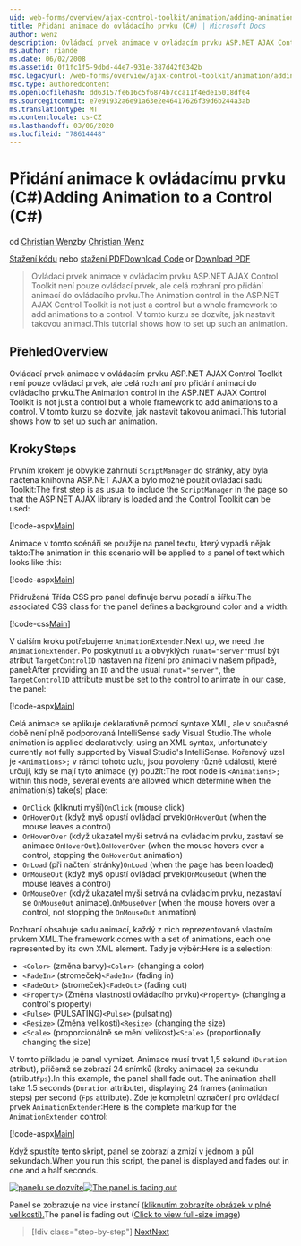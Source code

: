 ```yaml
---
uid: web-forms/overview/ajax-control-toolkit/animation/adding-animation-to-a-control-cs
title: Přidání animace do ovládacího prvku (C#) | Microsoft Docs
author: wenz
description: Ovládací prvek animace v ovládacím prvku ASP.NET AJAX Control Toolkit není pouze ovládací prvek, ale celá rozhraní pro přidání animací do ovládacího prvku. V tomto kurzu se dozvíte, jak...
ms.author: riande
ms.date: 06/02/2008
ms.assetid: 0f1fc1f5-9dbd-44e7-931e-387d42f0342b
msc.legacyurl: /web-forms/overview/ajax-control-toolkit/animation/adding-animation-to-a-control-cs
msc.type: authoredcontent
ms.openlocfilehash: dd63157fe616c5f6874b7cca11f4ede15018df04
ms.sourcegitcommit: e7e91932a6e91a63e2e46417626f39d6b244a3ab
ms.translationtype: MT
ms.contentlocale: cs-CZ
ms.lasthandoff: 03/06/2020
ms.locfileid: "78614448"
---
```

# <a name="adding-animation-to-a-control-c"></a><span data-ttu-id="7b41f-104">Přidání animace k ovládacímu prvku (C#)</span><span class="sxs-lookup"><span data-stu-id="7b41f-104">Adding Animation to a Control (C#)</span></span>

<span data-ttu-id="7b41f-105">od [Christian Wenz](https://github.com/wenz)</span><span class="sxs-lookup"><span data-stu-id="7b41f-105">by [Christian Wenz](https://github.com/wenz)</span></span>

<span data-ttu-id="7b41f-106">[Stažení kódu](https://download.microsoft.com/download/f/9/a/f9a26acd-8df4-4484-8a18-199e4598f411/Animation1.cs.zip) nebo [stažení PDF](https://download.microsoft.com/download/6/7/1/6718d452-ff89-4d3f-a90e-c74ec2d636a3/animation1CS.pdf)</span><span class="sxs-lookup"><span data-stu-id="7b41f-106">[Download Code](https://download.microsoft.com/download/f/9/a/f9a26acd-8df4-4484-8a18-199e4598f411/Animation1.cs.zip) or [Download PDF](https://download.microsoft.com/download/6/7/1/6718d452-ff89-4d3f-a90e-c74ec2d636a3/animation1CS.pdf)</span></span>

> <span data-ttu-id="7b41f-107">Ovládací prvek animace v ovládacím prvku ASP.NET AJAX Control Toolkit není pouze ovládací prvek, ale celá rozhraní pro přidání animací do ovládacího prvku.</span><span class="sxs-lookup"><span data-stu-id="7b41f-107">The Animation control in the ASP.NET AJAX Control Toolkit is not just a control but a whole framework to add animations to a control.</span></span> <span data-ttu-id="7b41f-108">V tomto kurzu se dozvíte, jak nastavit takovou animaci.</span><span class="sxs-lookup"><span data-stu-id="7b41f-108">This tutorial shows how to set up such an animation.</span></span>

## <a name="overview"></a><span data-ttu-id="7b41f-109">Přehled</span><span class="sxs-lookup"><span data-stu-id="7b41f-109">Overview</span></span>

<span data-ttu-id="7b41f-110">Ovládací prvek animace v ovládacím prvku ASP.NET AJAX Control Toolkit není pouze ovládací prvek, ale celá rozhraní pro přidání animací do ovládacího prvku.</span><span class="sxs-lookup"><span data-stu-id="7b41f-110">The Animation control in the ASP.NET AJAX Control Toolkit is not just a control but a whole framework to add animations to a control.</span></span> <span data-ttu-id="7b41f-111">V tomto kurzu se dozvíte, jak nastavit takovou animaci.</span><span class="sxs-lookup"><span data-stu-id="7b41f-111">This tutorial shows how to set up such an animation.</span></span>

## <a name="steps"></a><span data-ttu-id="7b41f-112">Kroky</span><span class="sxs-lookup"><span data-stu-id="7b41f-112">Steps</span></span>

<span data-ttu-id="7b41f-113">Prvním krokem je obvykle zahrnutí `ScriptManager` do stránky, aby byla načtena knihovna ASP.NET AJAX a bylo možné použít ovládací sadu Toolkit:</span><span class="sxs-lookup"><span data-stu-id="7b41f-113">The first step is as usual to include the `ScriptManager` in the page so that the ASP.NET AJAX library is loaded and the Control Toolkit can be used:</span></span>

[!code-aspx[Main](adding-animation-to-a-control-cs/samples/sample1.aspx)]

<span data-ttu-id="7b41f-114">Animace v tomto scénáři se použije na panel textu, který vypadá nějak takto:</span><span class="sxs-lookup"><span data-stu-id="7b41f-114">The animation in this scenario will be applied to a panel of text which looks like this:</span></span>

[!code-aspx[Main](adding-animation-to-a-control-cs/samples/sample2.aspx)]

<span data-ttu-id="7b41f-115">Přidružená Třída CSS pro panel definuje barvu pozadí a šířku:</span><span class="sxs-lookup"><span data-stu-id="7b41f-115">The associated CSS class for the panel defines a background color and a width:</span></span>

[!code-css[Main](adding-animation-to-a-control-cs/samples/sample3.css)]

<span data-ttu-id="7b41f-116">V dalším kroku potřebujeme `AnimationExtender`.</span><span class="sxs-lookup"><span data-stu-id="7b41f-116">Next up, we need the `AnimationExtender`.</span></span> <span data-ttu-id="7b41f-117">Po poskytnutí `ID` a obvyklých `runat="server"`musí být atribut `TargetControlID` nastaven na řízení pro animaci v našem případě, panel:</span><span class="sxs-lookup"><span data-stu-id="7b41f-117">After providing an `ID` and the usual `runat="server"`, the `TargetControlID` attribute must be set to the control to animate in our case, the panel:</span></span>

[!code-aspx[Main](adding-animation-to-a-control-cs/samples/sample4.aspx)]

<span data-ttu-id="7b41f-118">Celá animace se aplikuje deklarativně pomocí syntaxe XML, ale v současné době není plně podporovaná IntelliSense sady Visual Studio.</span><span class="sxs-lookup"><span data-stu-id="7b41f-118">The whole animation is applied declaratively, using an XML syntax, unfortunately currently not fully supported by Visual Studio's IntelliSense.</span></span> <span data-ttu-id="7b41f-119">Kořenový uzel je `<Animations>;` v rámci tohoto uzlu, jsou povoleny různé události, které určují, kdy se mají tyto animace (y) použít:</span><span class="sxs-lookup"><span data-stu-id="7b41f-119">The root node is `<Animations>;` within this node, several events are allowed which determine when the animation(s) take(s) place:</span></span>

- <span data-ttu-id="7b41f-120">`OnClick` (kliknutí myší)</span><span class="sxs-lookup"><span data-stu-id="7b41f-120">`OnClick` (mouse click)</span></span>
- <span data-ttu-id="7b41f-121">`OnHoverOut` (když myš opustí ovládací prvek)</span><span class="sxs-lookup"><span data-stu-id="7b41f-121">`OnHoverOut` (when the mouse leaves a control)</span></span>
- <span data-ttu-id="7b41f-122">`OnHoverOver` (když ukazatel myši setrvá na ovládacím prvku, zastaví se animace `OnHoverOut`).</span><span class="sxs-lookup"><span data-stu-id="7b41f-122">`OnHoverOver` (when the mouse hovers over a control, stopping the `OnHoverOut` animation)</span></span>
- <span data-ttu-id="7b41f-123">`OnLoad` (při načtení stránky)</span><span class="sxs-lookup"><span data-stu-id="7b41f-123">`OnLoad` (when the page has been loaded)</span></span>
- <span data-ttu-id="7b41f-124">`OnMouseOut` (když myš opustí ovládací prvek)</span><span class="sxs-lookup"><span data-stu-id="7b41f-124">`OnMouseOut` (when the mouse leaves a control)</span></span>
- <span data-ttu-id="7b41f-125">`OnMouseOver` (když ukazatel myši setrvá na ovládacím prvku, nezastaví se `OnMouseOut` animace).</span><span class="sxs-lookup"><span data-stu-id="7b41f-125">`OnMouseOver` (when the mouse hovers over a control, not stopping the `OnMouseOut` animation)</span></span>

<span data-ttu-id="7b41f-126">Rozhraní obsahuje sadu animací, každý z nich reprezentované vlastním prvkem XML.</span><span class="sxs-lookup"><span data-stu-id="7b41f-126">The framework comes with a set of animations, each one represented by its own XML element.</span></span> <span data-ttu-id="7b41f-127">Tady je výběr:</span><span class="sxs-lookup"><span data-stu-id="7b41f-127">Here is a selection:</span></span>

- <span data-ttu-id="7b41f-128">`<Color>` (změna barvy)</span><span class="sxs-lookup"><span data-stu-id="7b41f-128">`<Color>` (changing a color)</span></span>
- <span data-ttu-id="7b41f-129">`<FadeIn>` (stromeček)</span><span class="sxs-lookup"><span data-stu-id="7b41f-129">`<FadeIn>` (fading in)</span></span>
- <span data-ttu-id="7b41f-130">`<FadeOut>` (stromeček)</span><span class="sxs-lookup"><span data-stu-id="7b41f-130">`<FadeOut>` (fading out)</span></span>
- <span data-ttu-id="7b41f-131">`<Property>` (Změna vlastnosti ovládacího prvku)</span><span class="sxs-lookup"><span data-stu-id="7b41f-131">`<Property>` (changing a control's property)</span></span>
- <span data-ttu-id="7b41f-132">`<Pulse>` (PULSATING)</span><span class="sxs-lookup"><span data-stu-id="7b41f-132">`<Pulse>` (pulsating)</span></span>
- <span data-ttu-id="7b41f-133">`<Resize>` (Změna velikosti)</span><span class="sxs-lookup"><span data-stu-id="7b41f-133">`<Resize>` (changing the size)</span></span>
- <span data-ttu-id="7b41f-134">`<Scale>` (proporcionálně se mění velikost)</span><span class="sxs-lookup"><span data-stu-id="7b41f-134">`<Scale>` (proportionally changing the size)</span></span>

<span data-ttu-id="7b41f-135">V tomto příkladu je panel vymizet. Animace musí trvat 1,5 sekund (`Duration` atribut), přičemž se zobrazí 24 snímků (kroky animace) za sekundu (atribut`Fps`).</span><span class="sxs-lookup"><span data-stu-id="7b41f-135">In this example, the panel shall fade out. The animation shall take 1.5 seconds (`Duration` attribute), displaying 24 frames (animation steps) per second (`Fps` attribute).</span></span> <span data-ttu-id="7b41f-136">Zde je kompletní označení pro ovládací prvek `AnimationExtender`:</span><span class="sxs-lookup"><span data-stu-id="7b41f-136">Here is the complete markup for the `AnimationExtender` control:</span></span>

[!code-aspx[Main](adding-animation-to-a-control-cs/samples/sample5.aspx)]

<span data-ttu-id="7b41f-137">Když spustíte tento skript, panel se zobrazí a zmizí v jednom a půl sekundách.</span><span class="sxs-lookup"><span data-stu-id="7b41f-137">When you run this script, the panel is displayed and fades out in one and a half seconds.</span></span>

<span data-ttu-id="7b41f-138">[![panelu se dozvíte](adding-animation-to-a-control-cs/_static/image2.png)](adding-animation-to-a-control-cs/_static/image1.png)</span><span class="sxs-lookup"><span data-stu-id="7b41f-138">[![The panel is fading out](adding-animation-to-a-control-cs/_static/image2.png)](adding-animation-to-a-control-cs/_static/image1.png)</span></span>

<span data-ttu-id="7b41f-139">Panel se zobrazuje na více instancí ([kliknutím zobrazíte obrázek v plné velikosti).](adding-animation-to-a-control-cs/_static/image3.png)</span><span class="sxs-lookup"><span data-stu-id="7b41f-139">The panel is fading out ([Click to view full-size image](adding-animation-to-a-control-cs/_static/image3.png))</span></span>

> [!div class="step-by-step"]
> [<span data-ttu-id="7b41f-140">Next</span><span class="sxs-lookup"><span data-stu-id="7b41f-140">Next</span></span>](executing-several-animations-at-the-same-time-cs.md)
